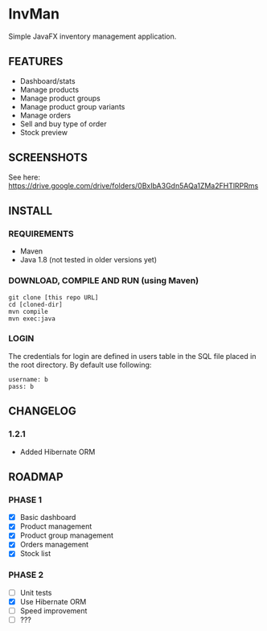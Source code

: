 # InvMan
Simple JavaFX inventory management application.

## FEATURES

- Dashboard/stats
- Manage products
- Manage product groups
- Manage product group variants
- Manage orders
- Sell and buy type of order
- Stock preview

## SCREENSHOTS

See here: https://drive.google.com/drive/folders/0BxIbA3Gdn5AQa1ZMa2FHTlRPRms

## INSTALL

### REQUIREMENTS

- Maven
- Java 1.8 (not tested in older versions yet)

### DOWNLOAD, COMPILE AND RUN (using Maven)

```
git clone [this repo URL]
cd [cloned-dir]
mvn compile
mvn exec:java
```
### LOGIN

The credentials for login are defined in users table in the SQL file placed in the root directory.
By default use following:

```
username: b
pass: b
```

## CHANGELOG

### 1.2.1 

- Added Hibernate ORM


## ROADMAP

### PHASE 1

- [x] Basic dashboard
- [x] Product management
- [x] Product group management
- [x] Orders management
- [x] Stock list

### PHASE 2

- [ ] Unit tests
- [x] Use Hibernate ORM
- [ ] Speed improvement
- [ ] ???

